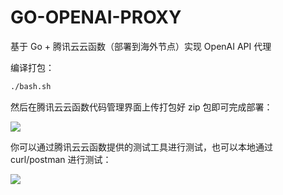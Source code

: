 # GO-OPENAI-PROXY

基于 Go + 腾讯云云函数（部署到海外节点）实现 OpenAI API 代理

编译打包：

```bash
./bash.sh
```

然后在腾讯云云函数代码管理界面上传打包好 zip 包即可完成部署：

![](https://image.gstatics.cn/2023/03/06/image-20230306171340547.png)

你可以通过腾讯云云函数提供的测试工具进行测试，也可以本地通过 curl/postman 进行测试：

![](https://image.gstatics.cn/2023/03/06/image-20230306173648325.png)

